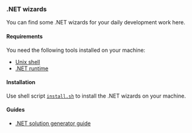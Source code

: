 ### .NET wizards
You can find some .NET wizards for your daily development work here.

#### **Requirements**
You need the following tools installed on your machine:
* [Unix shell](https://en.wikipedia.org/wiki/Unix_shell/)
* [.NET runtime](https://dotnet.microsoft.com/en-us/download/dotnet/)

#### **Installation**
Use shell script [`install.sh`](install.sh) to install the .NET wizards on your machine.

#### **Guides**
* [.NET solution generator guide](./doc/solution-generator-guide.md)

